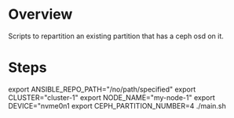 # Overview

Scripts to repartition an existing partition that has a ceph osd on it. 

# Steps

export ANSIBLE_REPO_PATH="/no/path/specified"
export CLUSTER="cluster-1"
export NODE_NAME="my-node-1"
export DEVICE="nvme0n1
export CEPH_PARTITION_NUMBER=4
./main.sh

